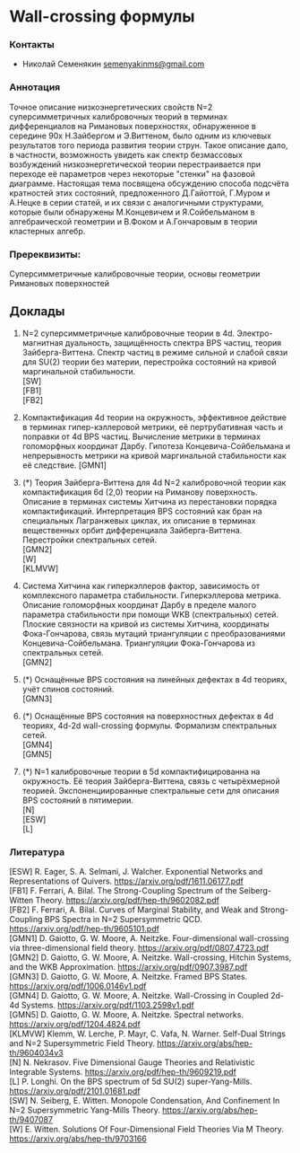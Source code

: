 # Wall-crossing формулы

### Контакты

* Николай Семенякин <semenyakinms@gmail.com>

### Аннотация
Точное описание низкоэнергетических свойств N=2 суперсимметричных калибровочных теорий в терминах дифференциалов на Римановых поверхностях, обнаруженное в середине 90х Н.Зайбергом и Э.Виттеном, было одним из ключевых результатов того периода развития теории струн. Такое описание дало, в частности, возможность увидеть как спектр безмассовых возбуждений низкоэнергетической теории перестраивается при переходе её параметров через некоторые "стенки" на фазовой диаграмме. Настоящая тема посвящена обсуждению способа подсчёта кратностей этих состояний, предложенного Д.Гайоттой, Г.Муром и А.Нецке в серии статей, и их связи с аналогичными структурами, которые были обнаружены М.Концевичем и Я.Сойбельманом в алгебраической геометрии и В.Фоком и А.Гончаровым в теории кластерных алгебр.  

### Пререквизиты:
Суперсимметричные калибровочные теории, основы геометрии Римановых поверхностей  

## Доклады

1. N=2 суперсимметричные калибровочные теории в 4d. Электро-магнитная дуальность, защищённость спектра BPS частиц, теория Зайберга-Виттена. Спектр частиц в режиме сильной и слабой связи для SU(2) теории без материи, перестройка состояний на кривой маргинальной стабильности.  
[SW]  
[FB1]  
[FB2]  

2. Компактификация 4d теории на окружность, эффективное действие в терминах гипер-кэллеровой метрики, её пертрубативная часть и поправки от 4d BPS частиц. Вычисление метрики в терминах голоморфных координат Дарбу. Гипотеза Концевича-Сойбельмана и непрерывность метрики на кривой маргинальной стабильности как её следствие.
[GMN1]  

3. (*) Теория Зайберга-Виттена для 4d N=2 калибровочной теории как компактификация 6d (2,0) теории на Риманову поверхность. Описание в терминах системы Хитчина из перестановки порядка компактификаций. Интерпретация BPS состояний как бран на специальных Лагранжевых циклах, их описание в терминах вещественных орбит дифференциала Зайберга-Виттена. Перестройки спектральных сетей.  
[GMN2]  
[W]  
[KLMVW]  

4. Система Хитчина как гиперкэллеров фактор, зависимость от комплексного параметра стабильности. Гиперкэллерова метрика. Описание голоморфных координат Дарбу в пределе малого параметра стабильности при помощи WKB (спектральных) сетей. Плоские связности на кривой из системы Хитчина, координаты Фока-Гончарова, связь мутаций триангуляции с преобразованиями Концевича-Сойбельмана. Триангуляции Фока-Гончарова из спектральных сетей.  
[GMN2]  

5. (*) Оснащённые BPS состояния на линейных дефектах в 4d теориях, учёт спинов состояний.  
[GMN3]  

6. (*) Оснащённые BPS состояния на поверхностных дефектах в 4d теориях, 4d-2d wall-crossing формулы. Формализм спектральных сетей.  
[GMN4]  
[GMN5]  

7. (*) N=1 калибровочные теории в 5d компактифицированна на окружность. Её теория Зайберга-Виттена, связь с четырёхмерной теорией. Экспоненциированные спектральные сети для описания BPS состояний в пятимерии.  
[N]  
[ESW]  
[L]  

### Литература
[ESW] R. Eager, S. A. Selmani, J. Walcher. Exponential Networks and Representations of Quivers. <https://arxiv.org/pdf/1611.06177.pdf>  
[FB1] F. Ferrari, A. Bilal. The Strong-Coupling Spectrum of the Seiberg-Witten Theory. <https://arxiv.org/pdf/hep-th/9602082.pdf>  
[FB2] F. Ferrari, A. Bilal. Curves of Marginal Stability, and Weak and Strong-Coupling BPS Spectra in N=2 Supersymmetric QCD. <https://arxiv.org/pdf/hep-th/9605101.pdf>  
[GMN1] D. Gaiotto, G. W. Moore, A. Neitzke. Four-dimensional wall-crossing via three-dimensional field theory. <https://arxiv.org/pdf/0807.4723.pdf>  
[GMN2] D. Gaiotto, G. W. Moore, A. Neitzke. Wall-crossing, Hitchin Systems, and the WKB Approximation. <https://arxiv.org/pdf/0907.3987.pdf>  
[GMN3] D. Gaiotto, G. W. Moore, A. Neitzke. Framed BPS States. <https://arxiv.org/pdf/1006.0146v1.pdf>  
[GMN4] D. Gaiotto, G. W. Moore, A. Neitzke. Wall-Crossing in Coupled 2d-4d Systems. <https://arxiv.org/pdf/1103.2598v1.pdf>  
[GMN5] D. Gaiotto, G. W. Moore, A. Neitzke. Spectral networks. <https://arxiv.org/pdf/1204.4824.pdf>  
[KLMVW] Klemm, W. Lerche, P. Mayr, C. Vafa, N. Warner. Self-Dual Strings and N=2 Supersymmetric Field Theory. <https://arxiv.org/abs/hep-th/9604034v3>  
[N] N. Nekrasov. Five Dimensional Gauge Theories and Relativistic Integrable Systems. <https://arxiv.org/pdf/hep-th/9609219.pdf>  
[L] P. Longhi. On the BPS spectrum of 5d SU(2) super-Yang-Mills. <https://arxiv.org/pdf/2101.01681.pdf>  
[SW] N. Seiberg, E. Witten. Monopole Condensation, And Confinement In N=2 Supersymmetric Yang-Mills Theory. <https://arxiv.org/abs/hep-th/9407087>  
[W] E. Witten. Solutions Of Four-Dimensional Field Theories Via M Theory. <https://arxiv.org/abs/hep-th/9703166>  
